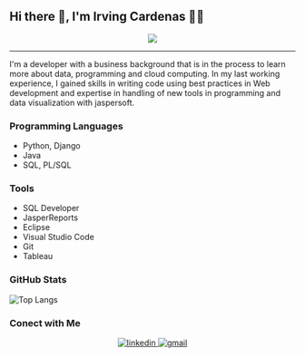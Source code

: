 ## Hi there 👋, I'm Irving Cardenas 👨‍💻 

<div align="center">
<img src="https://github.com/fraing31/fraing31/assets/59494271/2b489ef6-ef9a-4fd4-819e-be3c17b9fcf1">
</div>

---

<p>I'm a developer with a business background that is in the process to learn more about data, programming and cloud computing. In my last working experience, I gained skills in writing code using best practices in Web development and expertise in handling of new tools in programming and data visualization with jaspersoft.</p>

### Programming Languages
* Python, Django
* Java
* SQL, PL/SQL

### Tools
* SQL Developer
* JasperReports
* Eclipse
* Visual Studio Code
* Git
* Tableau

### GitHub Stats

![Top Langs](https://github-readme-stats.vercel.app/api/top-langs/?username=fraing31&theme=outrun&layout=compact)

### Conect with Me

<div align="center">
  <a href="https://www.linkedin.com/in/irvingcardenas/">
    <img alt="linkedin" src="https://user-images.githubusercontent.com/59494271/275633839-efdd909e-6be3-4f9b-ba7e-0e5370fb5565.png">
  </a> 
  <a href="mailto:cisco120988@gmail.com">
    <img alt="gmail" src="https://user-images.githubusercontent.com/59494271/275638625-4908a035-c6ac-4dd8-b32a-285d0e36e82f.png"> 
  </a>
  
</div>

